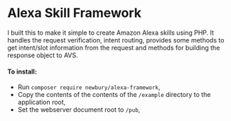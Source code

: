 # Alexa Skill Framework

I built this to make it simple to create Amazon Alexa skills using PHP. It handles the request verification, intent routing, provides some methods to get intent/slot information from the request and methods for building the response object to AVS.

#### To install:
- Run `composer require newbury/alexa-framework`,
- Copy the contents of the contents of the `/example` directory to the application root,
- Set the webserver document root to `/pub`,
